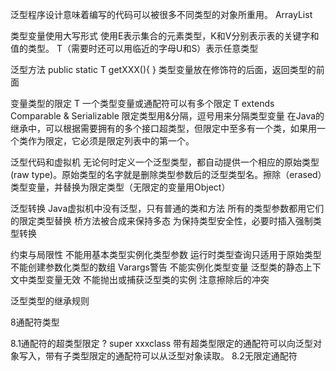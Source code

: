 泛型程序设计意味着编写的代码可以被很多不同类型的对象所重用。
ArrayList

类型变量使用大写形式
使用E表示集合的元素类型，K和V分别表示表的关键字和值的类型。
T（需要时还可以用临近的字母U和S）表示任意类型

泛型方法
public static <T> T getXXX(){
}
类型变量放在修饰符的后面，返回类型的前面

变量类型的限定
<T extends Comparable> T
一个类型变量或通配符可以有多个限定
T extends Comparable & Serializable
限定类型用&分隔，逗号用来分隔类型变量
在Java的继承中，可以根据需要拥有的多个接口超类型，但限定中至多有一个类，如果用一个类作为限定，它必须是限定列表中的第一个。

泛型代码和虚拟机
无论何时定义一个泛型类型，都自动提供一个相应的原始类型(raw type)。原始类型的名字就是删除类型参数后的泛型类型名。擦除（erased）类型变量，并替换为限定类型（无限定的变量用Object）


泛型转换
Java虚拟机中没有泛型，只有普通的类和方法
所有的类型参数都用它们的限定类型替换
桥方法被合成来保持多态
为保持类型安全性，必要时插入强制类型转换

约束与局限性
不能用基本类型实例化类型参数
运行时类型查询只适用于原始类型
不能创建参数化类型的数组
Varargs警告
不能实例化类型变量
泛型类的静态上下文中类型变量无效
不能抛出或捕获泛型类的实例
注意擦除后的冲突

泛型类型的继承规则


8通配符类型
<? extends xxxclass>
8.1通配符的超类型限定
? super xxxclass
带有超类型限定的通配符可以向泛型对象写入，带有子类型限定的通配符可以从泛型对象读取。
8.2无限定通配符
<?>
